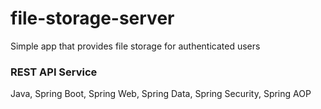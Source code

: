 # file-storage-server
Simple app that provides file storage for authenticated users

### REST API Service
Java, Spring Boot, Spring Web, Spring Data, Spring Security, Spring AOP
